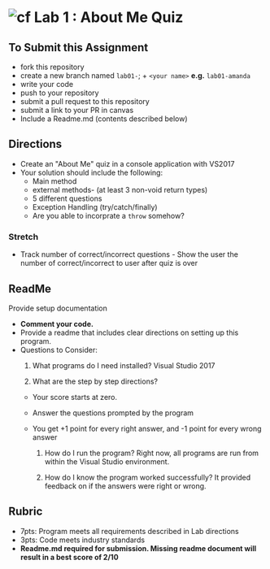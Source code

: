 ![cf](http://i.imgur.com/7v5ASc8.png) Lab 1 : About Me Quiz
=====================================

## To Submit this Assignment

- fork this repository
- create a new branch named `lab01-`; + `<your name>` **e.g.** `lab01-amanda`
- write your code
- push to your repository
- submit a pull request to this repository
- submit a link to your PR in canvas
- Include a Readme.md (contents described below)

## Directions

- Create an "About Me" quiz in a console application with VS2017
- Your solution should include the following:
    - Main method
	- external methods- (at least 3 non-void return types)
	- 5 different questions
	- Exception Handling (try/catch/finally)
	- Are you able to incorprate a `throw` somehow?

### Stretch

- Track number of correct/incorrect questions
      - Show the user the number of correct/incorrect to user after quiz is over

## ReadMe

Provide setup documentation

- **Comment your code.**
- Provide a readme that includes clear directions on setting up this program.
- Questions to Consider:
	1. What programs do I need installed?
Visual Studio 2017

	1. What are the step by step directions?
  - Your score starts at zero.
  - Answer the questions prompted by the program
  - You get +1 point for every right answer, and -1 point for every wrong answer

	1. How do I run the program?
Right now, all programs are run from within the Visual Studio environment.

	1. How do I know the program worked successfully?
  It provided feedback on if the answers were right or wrong.

## Rubric

- 7pts: Program meets all requirements described in Lab directions
- 3pts: Code meets industry standards
- **Readme.md required for submission. Missing readme document will result in a best score of 2/10**
